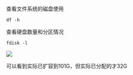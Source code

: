 查看文件系统的磁盘使用

```shell
df -h
```

查看硬盘数量和分区情况

```shell
fdisk -l
```

![](Pasted%20image%2020221229165405.png)

可以看到实际已扩容到101G，但实际已分配的才32G

